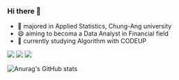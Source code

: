 ### Hi there 👋

- 🔎 majored in Applied Statistics, Chung-Ang university
- 😄 aiming to becoma a Data Analyst in Financial field
- 🌱 currently studying Algorithm with CODEUP


<img src="https://img.shields.io/badge/Python3-3776AB?style=flat&logo=Python&logoColor=white"/> <img src="https://img.shields.io/badge/R-276DC3?style=flat&logo=R&logoColor=white"/> <img src="https://img.shields.io/badge/MySQL-4479A1?style=flat&logo=MySQL&logoColor=white"/> 

![Anurag's GitHub stats](https://github-readme-stats.vercel.app/api?username=mjiii25&count_private=true)




<!--
**mjiii25/mjiii25** is a ✨ _special_ ✨ repository because its `README.md` (this file) appears on your GitHub profile.

Here are some ideas to get you started:

- 🔭 I’m currently working on ...
- 🌱 I’m currently learning Algorithm, practicing with codeup
- 👯 I’m looking to collaborate on ...
- 🤔 I’m looking for help with ...
- 💬 Ask me about ...
- 📫 How to reach me: ...
- 😄 Pronouns: ...
- ⚡ Fun fact: ...
-->
